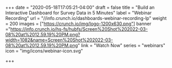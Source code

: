 +++
date = "2020-05-18T17:05:21-04:00"
draft = false
title = "Build an Interactive Dashboard for Survey Data in 5 Minutes"
label = "Webinar Recording"
url = "//info.crunch.io/dashboards-webinar-recording-lp"
weight = 200
images = ["https://crunch.io/img/logo-1200x630.png"]
banner ="https://info.crunch.io/hs-fs/hubfs/Screen%20Shot%202022-03-08%20at%2012.59.19%20PM.png?width=1082&name=Screen%20Shot%202022-03-08%20at%2012.59.19%20PM.png"
link = "Watch Now"
series = "webinars"
icon = "img/icons/webinar-icon.svg"

+++
